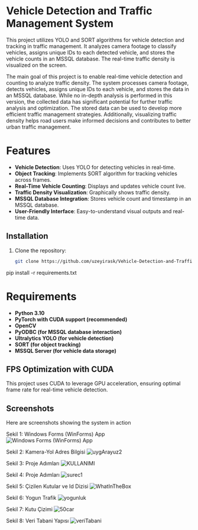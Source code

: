 # Vehicle Detection and Traffic Management System

This project utilizes YOLO and SORT algorithms for vehicle detection and tracking in traffic management. It analyzes camera footage to classify vehicles, assigns unique IDs to each detected vehicle, and stores the vehicle counts in an MSSQL database. The real-time traffic density is visualized on the screen. 

The main goal of this project is to enable real-time vehicle detection and counting to analyze traffic density. The system processes camera footage, detects vehicles, assigns unique IDs to each vehicle, and stores the data in an MSSQL database. While no in-depth analysis is performed in this version, the collected data has significant potential for further traffic analysis and optimization. The stored data can be used to develop more efficient traffic management strategies. Additionally, visualizing traffic density helps road users make informed decisions and contributes to better urban traffic management.


# Features
- **Vehicle Detection**: Uses YOLO for detecting vehicles in real-time.
- **Object Tracking**: Implements SORT algorithm for tracking vehicles across frames.
- **Real-Time Vehicle Counting**: Displays and updates vehicle count live.
- **Traffic Density Visualization**: Graphically shows traffic density.
- **MSSQL Database Integration**: Stores vehicle count and timestamp in an MSSQL database.
- **User-Friendly Interface**: Easy-to-understand visual outputs and real-time data.

## Installation

1. Clone the repository:
   ```bash
   git clone https://github.com/uzeyirask/Vehicle-Detection-and-Traffic-Management-System.git
   
pip install -r requirements.txt

# Requirements

- **Python 3.10**
- **PyTorch with CUDA support (recommended)**
- **OpenCV**
- **PyODBC (for MSSQL database interaction)**
- **Ultralytics YOLO (for vehicle detection)**
- **SORT (for object tracking)**
- **MSSQL Server (for vehicle data storage)**

## FPS Optimization with CUDA
This project uses CUDA to leverage GPU acceleration, ensuring optimal frame rate for real-time vehicle detection.

## Screenshots
Here are screenshots showing the system in action


Sekil 1: Windows Forms (WinForms) App
![Windows Forms (WinForms) App](https://github.com/user-attachments/assets/ebaaf083-d425-4420-a0e9-51c6641d588e)


Sekil 2: Kamera-Yol Adres Bilgisi
![uygArayuz2](https://github.com/user-attachments/assets/5b6348be-a715-4919-9c00-1aa42fb725f2)


Sekil 3: Proje Adımları
![KULLANIMI](https://github.com/user-attachments/assets/a726254b-382e-43a1-a701-d5ccf70e8d96)

Sekil 4: Proje Adımları
![surec1](https://github.com/user-attachments/assets/459031f9-89d3-406a-891c-56f487134fc4)

Sekil 5: Çizilen Kutular ve Id Dizisi
![WhatInTheBox](https://github.com/user-attachments/assets/c1283b71-b4e9-4599-83a6-5888560bd769)

Sekil 6: Yogun Trafik
![yogunluk](https://github.com/user-attachments/assets/2dfb61cc-b893-473e-b62e-2879339c029d)

Sekil 7: Kutu Çizimi
![50car](https://github.com/user-attachments/assets/93253d87-0a5e-4814-bdad-fe10a8fc9fc9)

Sekil 8: Veri Tabani Yapısı
![veriTabani](https://github.com/user-attachments/assets/a8b7889b-2b8f-4603-906c-c14c39b8302e)
